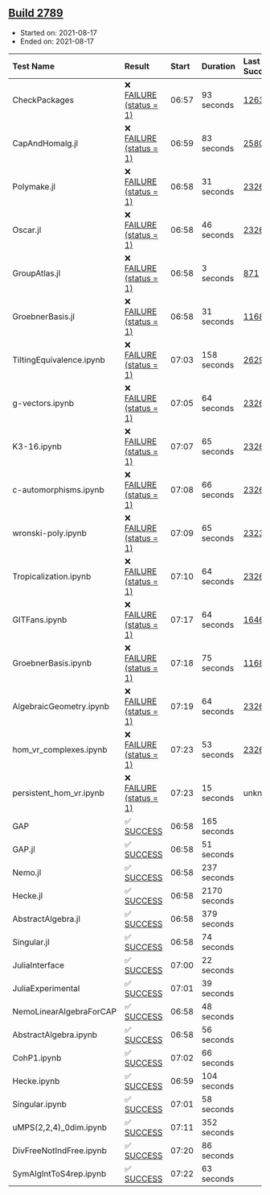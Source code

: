 ## [Build 2789](https://oscarci.mathematik.uni-kl.de/job/oscar-stable/2789/)

* Started on: 2021-08-17
* Ended on: 2021-08-17

| Test Name    | Result | Start | Duration | Last Success | First Failure |
|:-------------|:-------|:------|:---------|:-------------|:--------------|
| CheckPackages | ❌ [FAILURE (status = 1)](https://oscarci.mathematik.uni-kl.de/job/oscar-stable/2789/artifact/logs/build-2789/CheckPackages.log) | 06:57 | 93 seconds | [1263](https://oscarci.mathematik.uni-kl.de/job/oscar-stable/1263/) | [1264](https://oscarci.mathematik.uni-kl.de/job/oscar-stable/1264/) |
| CapAndHomalg.jl | ❌ [FAILURE (status = 1)](https://oscarci.mathematik.uni-kl.de/job/oscar-stable/2789/artifact/logs/build-2789/CapAndHomalg.jl.log) | 06:59 | 83 seconds | [2580](https://oscarci.mathematik.uni-kl.de/job/oscar-stable/2580/) | [2581](https://oscarci.mathematik.uni-kl.de/job/oscar-stable/2581/) |
| Polymake.jl | ❌ [FAILURE (status = 1)](https://oscarci.mathematik.uni-kl.de/job/oscar-stable/2789/artifact/logs/build-2789/Polymake.jl.log) | 06:58 | 31 seconds | [2326](https://oscarci.mathematik.uni-kl.de/job/oscar-stable/2326/) | [2327](https://oscarci.mathematik.uni-kl.de/job/oscar-stable/2327/) |
| Oscar.jl | ❌ [FAILURE (status = 1)](https://oscarci.mathematik.uni-kl.de/job/oscar-stable/2789/artifact/logs/build-2789/Oscar.jl.log) | 06:58 | 46 seconds | [2326](https://oscarci.mathematik.uni-kl.de/job/oscar-stable/2326/) | [2327](https://oscarci.mathematik.uni-kl.de/job/oscar-stable/2327/) |
| GroupAtlas.jl | ❌ [FAILURE (status = 1)](https://oscarci.mathematik.uni-kl.de/job/oscar-stable/2789/artifact/logs/build-2789/GroupAtlas.jl.log) | 06:58 | 3 seconds | [871](https://oscarci.mathematik.uni-kl.de/job/oscar-stable/871/) | [872](https://oscarci.mathematik.uni-kl.de/job/oscar-stable/872/) |
| GroebnerBasis.jl | ❌ [FAILURE (status = 1)](https://oscarci.mathematik.uni-kl.de/job/oscar-stable/2789/artifact/logs/build-2789/GroebnerBasis.jl.log) | 06:58 | 31 seconds | [1168](https://oscarci.mathematik.uni-kl.de/job/oscar-stable/1168/) | [1169](https://oscarci.mathematik.uni-kl.de/job/oscar-stable/1169/) |
| TiltingEquivalence.ipynb | ❌ [FAILURE (status = 1)](https://oscarci.mathematik.uni-kl.de/job/oscar-stable/2789/artifact/logs/build-2789/TiltingEquivalence.ipynb.log) | 07:03 | 158 seconds | [2629](https://oscarci.mathematik.uni-kl.de/job/oscar-stable/2629/) | [2630](https://oscarci.mathematik.uni-kl.de/job/oscar-stable/2630/) |
| g-vectors.ipynb | ❌ [FAILURE (status = 1)](https://oscarci.mathematik.uni-kl.de/job/oscar-stable/2789/artifact/logs/build-2789/g-vectors.ipynb.log) | 07:05 | 64 seconds | [2326](https://oscarci.mathematik.uni-kl.de/job/oscar-stable/2326/) | [2327](https://oscarci.mathematik.uni-kl.de/job/oscar-stable/2327/) |
| K3-16.ipynb | ❌ [FAILURE (status = 1)](https://oscarci.mathematik.uni-kl.de/job/oscar-stable/2789/artifact/logs/build-2789/K3-16.ipynb.log) | 07:07 | 65 seconds | [2326](https://oscarci.mathematik.uni-kl.de/job/oscar-stable/2326/) | [2327](https://oscarci.mathematik.uni-kl.de/job/oscar-stable/2327/) |
| c-automorphisms.ipynb | ❌ [FAILURE (status = 1)](https://oscarci.mathematik.uni-kl.de/job/oscar-stable/2789/artifact/logs/build-2789/c-automorphisms.ipynb.log) | 07:08 | 66 seconds | [2326](https://oscarci.mathematik.uni-kl.de/job/oscar-stable/2326/) | [2327](https://oscarci.mathematik.uni-kl.de/job/oscar-stable/2327/) |
| wronski-poly.ipynb | ❌ [FAILURE (status = 1)](https://oscarci.mathematik.uni-kl.de/job/oscar-stable/2789/artifact/logs/build-2789/wronski-poly.ipynb.log) | 07:09 | 65 seconds | [2323](https://oscarci.mathematik.uni-kl.de/job/oscar-stable/2323/) | [2324](https://oscarci.mathematik.uni-kl.de/job/oscar-stable/2324/) |
| Tropicalization.ipynb | ❌ [FAILURE (status = 1)](https://oscarci.mathematik.uni-kl.de/job/oscar-stable/2789/artifact/logs/build-2789/Tropicalization.ipynb.log) | 07:10 | 64 seconds | [2326](https://oscarci.mathematik.uni-kl.de/job/oscar-stable/2326/) | [2327](https://oscarci.mathematik.uni-kl.de/job/oscar-stable/2327/) |
| GITFans.ipynb | ❌ [FAILURE (status = 1)](https://oscarci.mathematik.uni-kl.de/job/oscar-stable/2789/artifact/logs/build-2789/GITFans.ipynb.log) | 07:17 | 64 seconds | [1646](https://oscarci.mathematik.uni-kl.de/job/oscar-stable/1646/) | [1647](https://oscarci.mathematik.uni-kl.de/job/oscar-stable/1647/) |
| GroebnerBasis.ipynb | ❌ [FAILURE (status = 1)](https://oscarci.mathematik.uni-kl.de/job/oscar-stable/2789/artifact/logs/build-2789/GroebnerBasis.ipynb.log) | 07:18 | 75 seconds | [1168](https://oscarci.mathematik.uni-kl.de/job/oscar-stable/1168/) | [1169](https://oscarci.mathematik.uni-kl.de/job/oscar-stable/1169/) |
| AlgebraicGeometry.ipynb | ❌ [FAILURE (status = 1)](https://oscarci.mathematik.uni-kl.de/job/oscar-stable/2789/artifact/logs/build-2789/AlgebraicGeometry.ipynb.log) | 07:19 | 64 seconds | [2326](https://oscarci.mathematik.uni-kl.de/job/oscar-stable/2326/) | [2327](https://oscarci.mathematik.uni-kl.de/job/oscar-stable/2327/) |
| hom_vr_complexes.ipynb | ❌ [FAILURE (status = 1)](https://oscarci.mathematik.uni-kl.de/job/oscar-stable/2789/artifact/logs/build-2789/hom_vr_complexes.ipynb.log) | 07:23 | 53 seconds | [2326](https://oscarci.mathematik.uni-kl.de/job/oscar-stable/2326/) | [2327](https://oscarci.mathematik.uni-kl.de/job/oscar-stable/2327/) |
| persistent_hom_vr.ipynb | ❌ [FAILURE (status = 1)](https://oscarci.mathematik.uni-kl.de/job/oscar-stable/2789/artifact/logs/build-2789/persistent_hom_vr.ipynb.log) | 07:23 | 15 seconds | unknown | unknown |
| GAP | ✅ [SUCCESS](https://oscarci.mathematik.uni-kl.de/job/oscar-stable/2789/artifact/logs/build-2789/GAP.log) | 06:58 | 165 seconds |  |  |
| GAP.jl | ✅ [SUCCESS](https://oscarci.mathematik.uni-kl.de/job/oscar-stable/2789/artifact/logs/build-2789/GAP.jl.log) | 06:58 | 51 seconds |  |  |
| Nemo.jl | ✅ [SUCCESS](https://oscarci.mathematik.uni-kl.de/job/oscar-stable/2789/artifact/logs/build-2789/Nemo.jl.log) | 06:58 | 237 seconds |  |  |
| Hecke.jl | ✅ [SUCCESS](https://oscarci.mathematik.uni-kl.de/job/oscar-stable/2789/artifact/logs/build-2789/Hecke.jl.log) | 06:58 | 2170 seconds |  |  |
| AbstractAlgebra.jl | ✅ [SUCCESS](https://oscarci.mathematik.uni-kl.de/job/oscar-stable/2789/artifact/logs/build-2789/AbstractAlgebra.jl.log) | 06:58 | 379 seconds |  |  |
| Singular.jl | ✅ [SUCCESS](https://oscarci.mathematik.uni-kl.de/job/oscar-stable/2789/artifact/logs/build-2789/Singular.jl.log) | 06:58 | 74 seconds |  |  |
| JuliaInterface | ✅ [SUCCESS](https://oscarci.mathematik.uni-kl.de/job/oscar-stable/2789/artifact/logs/build-2789/JuliaInterface.log) | 07:00 | 22 seconds |  |  |
| JuliaExperimental | ✅ [SUCCESS](https://oscarci.mathematik.uni-kl.de/job/oscar-stable/2789/artifact/logs/build-2789/JuliaExperimental.log) | 07:01 | 39 seconds |  |  |
| NemoLinearAlgebraForCAP | ✅ [SUCCESS](https://oscarci.mathematik.uni-kl.de/job/oscar-stable/2789/artifact/logs/build-2789/NemoLinearAlgebraForCAP.log) | 06:58 | 48 seconds |  |  |
| AbstractAlgebra.ipynb | ✅ [SUCCESS](https://oscarci.mathematik.uni-kl.de/job/oscar-stable/2789/artifact/logs/build-2789/AbstractAlgebra.ipynb.log) | 06:58 | 56 seconds |  |  |
| CohP1.ipynb | ✅ [SUCCESS](https://oscarci.mathematik.uni-kl.de/job/oscar-stable/2789/artifact/logs/build-2789/CohP1.ipynb.log) | 07:02 | 66 seconds |  |  |
| Hecke.ipynb | ✅ [SUCCESS](https://oscarci.mathematik.uni-kl.de/job/oscar-stable/2789/artifact/logs/build-2789/Hecke.ipynb.log) | 06:59 | 104 seconds |  |  |
| Singular.ipynb | ✅ [SUCCESS](https://oscarci.mathematik.uni-kl.de/job/oscar-stable/2789/artifact/logs/build-2789/Singular.ipynb.log) | 07:01 | 58 seconds |  |  |
| uMPS(2,2,4)_0dim.ipynb | ✅ [SUCCESS](https://oscarci.mathematik.uni-kl.de/job/oscar-stable/2789/artifact/logs/build-2789/uMPS-2-2-4-_0dim.ipynb.log) | 07:11 | 352 seconds |  |  |
| DivFreeNotIndFree.ipynb | ✅ [SUCCESS](https://oscarci.mathematik.uni-kl.de/job/oscar-stable/2789/artifact/logs/build-2789/DivFreeNotIndFree.ipynb.log) | 07:20 | 86 seconds |  |  |
| SymAlgIntToS4rep.ipynb | ✅ [SUCCESS](https://oscarci.mathematik.uni-kl.de/job/oscar-stable/2789/artifact/logs/build-2789/SymAlgIntToS4rep.ipynb.log) | 07:22 | 63 seconds |  |  |
